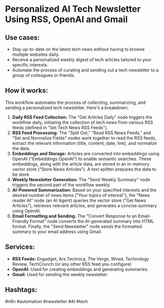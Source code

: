 # Personalized AI Tech Newsletter Using RSS, OpenAI and Gmail

## Use cases:

- Stay up-to-date on the latest tech news without having to browse multiple websites daily.
- Receive a personalized weekly digest of tech articles tailored to your specific interests.
- Automate the process of curating and sending out a tech newsletter to a group of colleagues or friends.

## How it works:

This workflow automates the process of collecting, summarizing, and sending a personalized tech newsletter. Here's a breakdown:

1.  **Daily RSS Feed Collection:** The "Get Articles Daily" node triggers the workflow daily, initiating the collection of tech news from various RSS feeds (defined in "Set Tech News RSS Feeds").
2.  **RSS Feed Processing:** The "Split Out," "Read RSS News Feeds," and "Set and Normalize Fields" nodes work together to read the RSS feeds, extract the relevant information (title, content, date, link), and normalize the data.
3.  **Embeddings and Storage:** Articles are converted into embeddings using OpenAI ("Embeddings OpenAI") to enable semantic searches.  These embeddings, along with the article data, are stored in an in-memory vector store ("Store News Articles"). A text splitter prepares the data to be store.
4.  **Weekly Newsletter Generation:**  The "Send Weekly Summary" node triggers the second part of the workflow weekly.
5.  **AI-Powered Summarization:** Based on your specified interests and the desired number of news items ("Your topics of interest"), the "News reader AI" node (an AI Agent) queries the vector store ("Get News Articles"), retrieves relevant articles, and generates a concise summary using OpenAI.
6.  **Email Formatting and Sending:** The "Convert Response to an Email-Friendly Format" node converts the AI-generated summary into HTML format. Finally, the "Send Newsletter" node sends the formatted summary to your email address using Gmail.

## Services:

-   **RSS Feeds:**  Engadget, Ars Technica, The Verge, Wired, Technology Review, TechCrunch (or any other RSS feed you configure)
-   **OpenAI:** Used for creating embeddings and generating summaries.
-   **Gmail:** Used for sending the weekly newsletter.

## Hashtags:

#n8n #automation #newsletter #AI #tech
